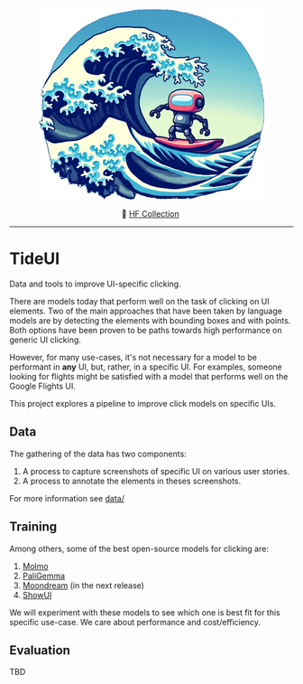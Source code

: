 <p align="center">
  <img src="tideui.png" width="400"/>
</p>

<p align="center">
        🤗 <a href="https://huggingface.co/collections/agentsea/waveui-6684c5ab7b72cda3a523674c"> HF Collection</a>&nbsp
<br>

---

# TideUI

Data and tools to improve UI-specific clicking.

There are models today that perform well on the task of clicking on UI elements. Two of the main approaches that have been taken by language models are by detecting the elements with bounding boxes and with points. Both options have been proven to be paths towards high performance on generic UI clicking.

However, for many use-cases, it's not necessary for a model to be performant in **any** UI, but, rather, in a specific UI. For examples, someone looking for flights might be satisfied with a model that performs well on the Google Flights UI.

This project explores a pipeline to improve click models on specific UIs.

## Data

The gathering of the data has two components:

1. A process to capture screenshots of specific UI on various user stories.
2. A process to annotate the elements in theses screenshots.

For more information see [data/](./data/)

## Training

Among others, some of the best open-source models for clicking are:

1. [Molmo](https://huggingface.co/allenai/Molmo-7B-D-0924) 
2. [PaliGemma](https://huggingface.co/agentsea/paligemma-3b-ft-waveui-896)
3. [Moondream](https://github.com/vikhyat/moondream) (in the next release)
4. [ShowUI](https://github.com/showlab/ShowUI)

We will experiment with these models to see which one is best fit for this specific use-case. We care about performance and cost/efficiency.

## Evaluation

TBD